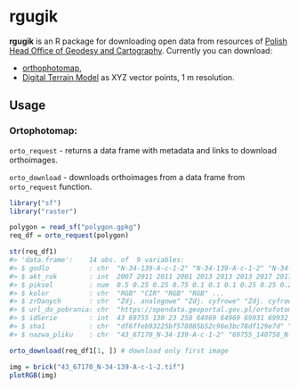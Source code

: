 # rgugik

**rgugik** is an R package for downloading open data from resources of [Polish Head Office of Geodesy and Cartography](http://www.gugik.gov.pl/).
Currently you can download:
  - [orthophotomap](http://www.gugik.gov.pl/pzgik/zamow-dane/ortofotomapa),
  - [Digital Terrain Model](http://www.gugik.gov.pl/pzgik/zamow-dane/numeryczny-model-terenu) as XYZ vector points, 1 m resolution.
  
## Usage

### Ortophotomap:
  
`orto_request` - returns a data frame with metadata and links to download orthoimages.
  
`orto_download` - downloads orthoimages from a data frame from `orto_request` function.
  
```r
library("sf")
library("raster")

polygon = read_sf("polygon.gpkg")
req_df = orto_request(polygon)

str(req_df1)
#> 'data.frame':    14 obs. of  9 variables:
#> $ godlo          : chr  "N-34-139-A-c-1-2" "N-34-139-A-c-1-2" "N-34-139-A-c-1-2" "N-34-139-A-c-1" ...
#> $ akt_rok        : int  2007 2011 2011 2001 2013 2013 2013 2017 2017 2017 ...
#> $ piksel         : num  0.5 0.25 0.25 0.75 0.1 0.1 0.1 0.25 0.25 0.25 ...
#> $ kolor          : chr  "RGB" "CIR" "RGB" "RGB" ...
#> $ zrDanych       : chr  "Zdj. analogowe" "Zdj. cyfrowe" "Zdj. cyfrowe" "Zdj. analogowe" ...
#> $ url_do_pobrania: chr  "https://opendata.geoportal.gov.pl/ortofotomapa/43/43_67170_N-34-139-A-c-1-2.tif" ...
#> $ idSerie        : int  43 69755 130 23 258 64969 64969 69931 69932 66672 ...
#> $ sha1           : chr  "df6ffeb93225bf578085b52c96e3bc78df129e7d" "7fdee9eb8750f4ce12b54901d7f1703598fa115b" ...
#> $ nazwa_pliku    : chr  "43_67170_N-34-139-A-c-1-2" "69755_140758_N-34-139-A-c-1-2" "130_148226_N-34-139-A-c-1-2" ...

orto_download(req_df1[1, ]) # download only first image

img = brick("43_67170_N-34-139-A-c-1-2.tif")
plotRGB(img)
```
